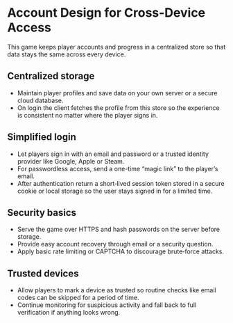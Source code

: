 # Account Design for Cross-Device Access

This game keeps player accounts and progress in a centralized store so that data stays the same across every device.

## Centralized storage
- Maintain player profiles and save data on your own server or a secure cloud database.
- On login the client fetches the profile from this store so the experience is consistent no matter where the player signs in.

## Simplified login
- Let players sign in with an email and password or a trusted identity provider like Google, Apple or Steam.
- For passwordless access, send a one-time “magic link” to the player’s email.
- After authentication return a short‑lived session token stored in a secure cookie or local storage so the user stays signed in for a limited time.

## Security basics
- Serve the game over HTTPS and hash passwords on the server before storage.
- Provide easy account recovery through email or a security question.
- Apply basic rate limiting or CAPTCHA to discourage brute‑force attacks.

## Trusted devices
- Allow players to mark a device as trusted so routine checks like email codes can be skipped for a period of time.
- Continue monitoring for suspicious activity and fall back to full verification if anything looks wrong.

